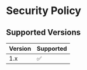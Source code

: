 # Security Policy

## Supported Versions

| Version | Supported          |
| ------- | ------------------ |
| 1.x     | :white_check_mark: |
